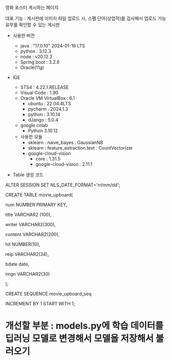 영화 포스터 게시하는 페이지

대표 기능 : 게시판에 이미지 파일 업로드 시, 스팸 단어(상업적)를 검사해서 업로드 가능 유무를 확인할 수 있는 게시판

- 사용한 버전
  - java : "17.0.10" 2024-01-16 LTS
  - python : 3.12.3
  - node : v20.12.2
  - Spring boot : 3.2.6
  - Oracle(11g)
- IDE
  - STS4 : 4.22.1.RELEASE
  - Visual Code : 1.90
  - Oracle VM VirtualBox : 6.1
    - ubuntu : 22.04.4LTS
    - pycharm : 2024.1.3
    - python : 3.10.14
    - dJango : 5.0.4
  - google colab
    - Python 3.10.12
  - 사용한 모듈
    - sklearn : naive_bayes : GaussianNB
    - sklearn : feature_extraction.text : CountVectorizer
    - google-cloud-vision
      - core : 1.31.5
      - google-cloud-vision : 2.11.1



- Table 생성 코드

ALTER SESSION SET NLS_DATE_FORMAT='rr/mm/dd';

CREATE TABLE movie_upboard(

num NUMBER PRIMARY KEY,

title VARCHAR2 (100),

writer VARCHAR2(300),

content VARCHAR2(200),

hit NUMBER(10),

reip VARCHAR2(34),

bdate date,

imgn VARCHAR2(30)

);



CREATE SEQUENCE movie_upboard_seq

INCREMENT BY 1 START WITH 1;



# 개선할 부분 : models.py에 학습 데이터를 딥러닝 모델로 변경해서 모델을 저장해서 불러오기
